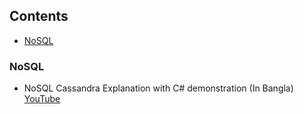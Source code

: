 ## Contents

* [NoSQL](#nosql)

### NoSQL

* NoSQL Cassandra Explanation with C# demonstration (In Bangla) [YouTube](https://youtu.be/-wyB1LLbHfc)
